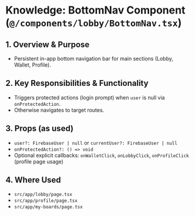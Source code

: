 # Knowledge: BottomNav Component (`@/components/lobby/BottomNav.tsx`)

## 1. Overview & Purpose
- Persistent in-app bottom navigation bar for main sections (Lobby, Wallet, Profile).

## 2. Key Responsibilities & Functionality
- Triggers protected actions (login prompt) when `user` is null via `onProtectedAction`.
- Otherwise navigates to target routes.

## 3. Props (as used)
- `user?: FirebaseUser | null` or `currentUser?: FirebaseUser | null`
- `onProtectedAction?: () => void`
- Optional explicit callbacks: `onWalletClick`, `onLobbyClick`, `onProfileClick` (profile page usage)

## 4. Where Used
- `src/app/lobby/page.tsx`
- `src/app/profile/page.tsx`
- `src/app/my-boards/page.tsx` 